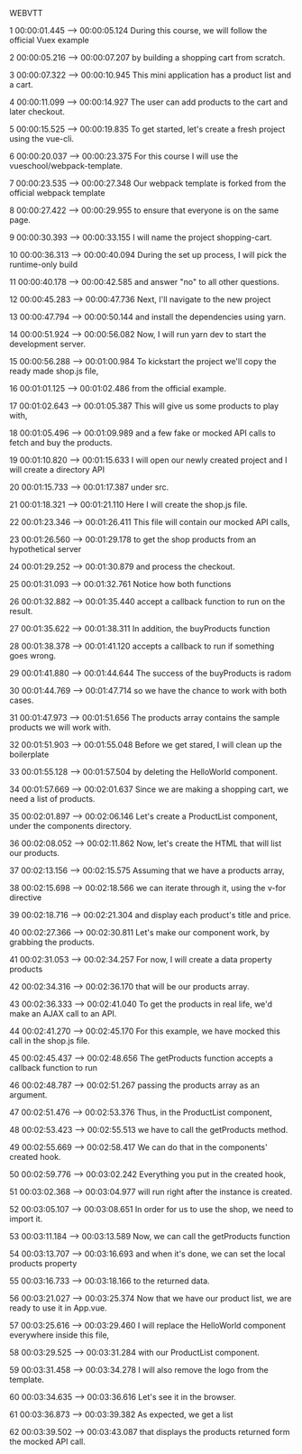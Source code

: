 WEBVTT

1
00:00:01.445 --> 00:00:05.124
During this course, we will follow
the official Vuex example

2
00:00:05.216 --> 00:00:07.207
by building a shopping cart
from scratch.

3
00:00:07.322 --> 00:00:10.945
This mini application
has a product list and a cart.

4
00:00:11.099 --> 00:00:14.927
The user can add products
to the cart and later checkout.

5
00:00:15.525 --> 00:00:19.835
To get started, let's create
a fresh project using the vue-cli.

6
00:00:20.037 --> 00:00:23.375
For this course I will use
the vueschool/webpack-template.

7
00:00:23.535 --> 00:00:27.348
Our webpack template is forked
from the official webpack template

8
00:00:27.422 --> 00:00:29.955
to ensure that everyone
is on the same page.

9
00:00:30.393 --> 00:00:33.155
I will name the project shopping-cart.

10
00:00:36.313 --> 00:00:40.094
During the set up process,
I will pick the runtime-only build

11
00:00:40.178 --> 00:00:42.585
and answer "no"
to all other questions.

12
00:00:45.283 --> 00:00:47.736
Next, I'll navigate
to the new project

13
00:00:47.794 --> 00:00:50.144
and install the dependencies
using yarn.

14
00:00:51.924 --> 00:00:56.082
Now, I will run yarn dev
to start the development server.

15
00:00:56.288 --> 00:01:00.984
To kickstart the project we'll copy
the ready made shop.js file,

16
00:01:01.125 --> 00:01:02.486
from the official example.

17
00:01:02.643 --> 00:01:05.387
This will give us
some products to play with,

18
00:01:05.496 --> 00:01:09.989
and a few fake or mocked API calls
to fetch and buy the products.

19
00:01:10.820 --> 00:01:15.633
I will open our newly created project
and I will create a directory API

20
00:01:15.733 --> 00:01:17.387
under src.

21
00:01:18.321 --> 00:01:21.110
Here I will create the shop.js file.

22
00:01:23.346 --> 00:01:26.411
This file will contain
our mocked API calls,

23
00:01:26.560 --> 00:01:29.178
to get the shop products
from an hypothetical server

24
00:01:29.252 --> 00:01:30.879
and process the checkout.

25
00:01:31.093 --> 00:01:32.761
Notice how both functions

26
00:01:32.882 --> 00:01:35.440
accept a callback function
to run on the result.

27
00:01:35.622 --> 00:01:38.311
In addition, the buyProducts function

28
00:01:38.378 --> 00:01:41.120
accepts a callback to run
if something goes wrong.

29
00:01:41.880 --> 00:01:44.644
The success
of the buyProducts is radom

30
00:01:44.769 --> 00:01:47.714
so we have the chance
to work with both cases.

31
00:01:47.973 --> 00:01:51.656
The products array contains
the sample products we will work with.

32
00:01:51.903 --> 00:01:55.048
Before we get stared,
I will clean up the boilerplate

33
00:01:55.128 --> 00:01:57.504
by deleting the HelloWorld component.

34
00:01:57.669 --> 00:02:01.637
Since we are making a shopping cart,
we need a list of products.

35
00:02:01.897 --> 00:02:06.146
Let's create a ProductList component,
under the components directory.

36
00:02:08.052 --> 00:02:11.862
Now, let's create the HTML
that will list our products.

37
00:02:13.156 --> 00:02:15.575
Assuming that we have
a products array,

38
00:02:15.698 --> 00:02:18.566
we can iterate through it,
using the v-for directive

39
00:02:18.716 --> 00:02:21.304
and display each product's title
and price.

40
00:02:27.366 --> 00:02:30.811
Let's make our component work,
by grabbing the products.

41
00:02:31.053 --> 00:02:34.257
For now, I will create
a data property products

42
00:02:34.316 --> 00:02:36.170
that will be our products array.

43
00:02:36.333 --> 00:02:41.040
To get the products in real life,
we'd make an AJAX call to an API.

44
00:02:41.270 --> 00:02:45.170
For this example, we have mocked
this call in the shop.js file.

45
00:02:45.437 --> 00:02:48.656
The getProducts function
accepts a callback function to run

46
00:02:48.787 --> 00:02:51.267
passing the products array
as an argument.

47
00:02:51.476 --> 00:02:53.376
Thus, in the ProductList component,

48
00:02:53.423 --> 00:02:55.513
we have to call
the getProducts method.

49
00:02:55.669 --> 00:02:58.417
We can do that
in the components' created hook.

50
00:02:59.776 --> 00:03:02.242
Everything you put
in the created hook,

51
00:03:02.368 --> 00:03:04.977
will run right after the instance
is created.

52
00:03:05.107 --> 00:03:08.651
In order for us to use the shop,
we need to import it.

53
00:03:11.184 --> 00:03:13.589
Now, we can call
the getProducts function

54
00:03:13.707 --> 00:03:16.693
and when it's done, we can set
the local products property

55
00:03:16.733 --> 00:03:18.166
to the returned data.

56
00:03:21.027 --> 00:03:25.374
Now that we have our product list,
we are ready to use it in App.vue.

57
00:03:25.616 --> 00:03:29.460
I will replace the HelloWorld
component everywhere inside this file,

58
00:03:29.525 --> 00:03:31.284
with our ProductList component.

59
00:03:31.458 --> 00:03:34.278
I will also remove
the logo from the template.

60
00:03:34.635 --> 00:03:36.616
Let's see it in the browser.

61
00:03:36.873 --> 00:03:39.382
As expected, we get a list

62
00:03:39.502 --> 00:03:43.087
that displays the products
returned form the mocked API call.

